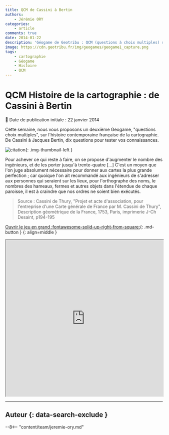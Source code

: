 ```yaml
---
title: QCM de Cassini à Bertin
authors:
    - Jérémie ORY
categories:
    - article
comments: true
date: 2014-01-22
description: 'Géogame de Geotribu : QCM (questions à choix multiples) sur l''histoire contemporaine française de la cartographie. De Cassini à Jacques Bertin, dix questions pour tester vos connaissances.'
image: https://cdn.geotribu.fr/img/geogames/geogame1_capture.png
tags:
    - cartographie
    - Géogame
    - Histoire
    - QCM
---
```


# QCM Histoire de la cartographie : de Cassini à Bertin

:calendar: Date de publication initiale : 22 janvier 2014

Cette semaine, nous vous proposons un deuxième Geogame, "questions choix multiples", sur l'histoire contemporaine française de la cartographie. De Cassini à Jacques Bertin, dix questions pour tester vos connaissances.

![citation](https://cdn.geotribu.fr/img/logos-icones/divers/quote_citation.png "icône citation"){: .img-thumbnail-left }

Pour achever ce qui reste à faire, on se propose d'augmenter le nombre des ingénieurs, et de les porter jusqu'à trente-quatre [...] C'est un moyen que l'on juge absolument nécessaire pour donner aux cartes la plus grande perfection ; car quoique l'on ait recommandé aux ingénieurs de s'adresser aux personnes qui seraient sur les lieux, pour l'orthographe des noms, le nombres des hameaux, fermes et autres objets dans l'étendue de chaque paroisse, il est à craindre que nos ordres ne soient bien exécutés.  

> Source : Cassini de Thury, "Projet et acte d'association, pour l'entreprise d'une Carte générale de France par M. Cassini de Thury", Description géométrique de la France, 1753, Paris, imprimerie J-Ch Desaint, p194-195

[Ouvrir le jeu en grand :fontawesome-solid-up-right-from-square:](https://geotribu.github.io/geogames/quatrieme_jeu){: .md-button }
{: align=middle }

<iframe name="geogame4" width="100%" height="500px" src="https://geotribu.github.io/geogames/quatrieme_jeu" frameborder="1"></iframe>

----

## Auteur {: data-search-exclude }

--8<-- "content/team/jeremie-ory.md"
